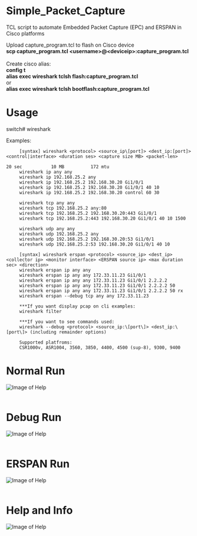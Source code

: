 # Simple_Packet_Capture
TCL script to automate Embedded Packet Capture (EPC) and ERSPAN in Cisco platforms


Upload capture_program.tcl to flash on Cisco device</br>
<b>scp capture_program.tcl \<username>@\<deviceip>:capture_program.tcl</b></br>
</br>
Create cisco alias: </br>
<b>config t</b></br>
<b>alias exec wireshark tclsh flash:capture_program.tcl</b><br>
or<br>
<b>alias exec wireshark tclsh bootflash:capture_program.tcl</b>

# Usage
switch# wireshark </br>

 Examples:
 
         [syntax] wireshark <protocol> <source_ip\[port]> <dest_ip:[port]> <control|interface> <duration ses> <capture size MB> <packet-len>
                                                                                                   20 sec           10 MB          172 mtu        
         wireshark ip any any 
         wireshark ip 192.168.25.2 any
         wireshark ip 192.168.25.2 192.168.30.20 Gi1/0/1
         wireshark ip 192.168.25.2 192.168.30.20 Gi1/0/1 40 10
         wireshark ip 192.168.25.2 192.168.30.20 control 60 30
    
         wireshark tcp any any 
         wireshark tcp 192.168.25.2 any:80
         wireshark tcp 192.168.25.2 192.168.30.20:443 Gi1/0/1
         wireshark tcp 192.168.25.2:443 192.168.30.20 Gi1/0/1 40 10 1500
    
         wireshark udp any any 
         wireshark udp 192.168.25.2 any
         wireshark udp 192.168.25.2 192.168.30.20:53 Gi1/0/1
         wireshark udp 192.168.25.2:53 192.168.30.20 Gi1/0/1 40 10
 
         [syntax] wireshark erspan <protocol> <source_ip> <dest_ip> <collector ip> <monitor interface> <ERSPAN source ip> <max duration sec> <direction>
         wireshark erspan ip any any
         wireshark erspan ip any any 172.33.11.23 Gi1/0/1
         wireshark erspan ip any any 172.33.11.23 Gi1/0/1 2.2.2.2
         wireshark erspan ip any any 172.33.11.23 Gi1/0/1 2.2.2.2 50
         wireshark erspan ip any any 172.33.11.23 Gi1/0/1 2.2.2.2 50 rx
         wireshark erspan --debug tcp any any 172.33.11.23

         ***If you want display pcap on cli examples:
         wireshark filter

         ***If you want to see commands used:
         wireshark --debug <protocol> <source_ip:\[port\]> <dest_ip:\[port\]> (including remainder options)
       
         Supported platfroms:
         CSR1000v, ASR1004, 3560, 3850, 4400, 4500 (sup-8), 9300, 9400
     

# Normal Run
![Image of Help](https://github.com/settlej/Simple_Packet_Capture/blob/master/screen_shots/normal.gif)</br></br>
# Debug Run
![Image of Help](https://github.com/settlej/Simple_Packet_Capture/blob/master/screen_shots/debug.gif)</br></br>
# ERSPAN Run
![Image of Help](https://github.com/settlej/Simple_Packet_Capture/blob/master/screen_shots/erspandemo.gif)</br></br>
# Help and Info
![Image of Help](https://github.com/settlej/Simple_Packet_Capture/blob/master/screen_shots/help.gif)</br></br>
